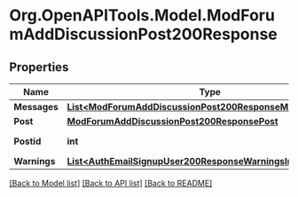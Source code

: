 # Org.OpenAPITools.Model.ModForumAddDiscussionPost200Response

## Properties

Name | Type | Description | Notes
------------ | ------------- | ------------- | -------------
**Messages** | [**List&lt;ModForumAddDiscussionPost200ResponseMessagesInner&gt;**](ModForumAddDiscussionPost200ResponseMessagesInner.md) |  | [optional] 
**Post** | [**ModForumAddDiscussionPost200ResponsePost**](ModForumAddDiscussionPost200ResponsePost.md) |  | 
**Postid** | **int** | new post id | [default to null]
**Warnings** | [**List&lt;AuthEmailSignupUser200ResponseWarningsInner&gt;**](AuthEmailSignupUser200ResponseWarningsInner.md) |  | [optional] 

[[Back to Model list]](../README.md#documentation-for-models) [[Back to API list]](../README.md#documentation-for-api-endpoints) [[Back to README]](../README.md)

